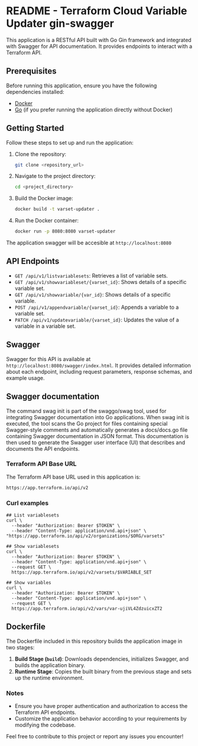 # README - Terraform Cloud Variable Updater gin-swagger

This application is a RESTful API built with Go Gin framework and integrated with Swagger for API documentation. It provides endpoints to interact with a Terraform API.

## Prerequisites

Before running this application, ensure you have the following dependencies installed:

- [Docker](https://docs.docker.com/get-docker/)
- [Go](https://golang.org/doc/install) (if you prefer running the application directly without Docker)

## Getting Started

Follow these steps to set up and run the application:

1. Clone the repository:

   ```bash
   git clone <repository_url>
   ```
2. Navigate to the project directory:
    ```bash
    cd <project_directory>
    ```
3. Build the Docker image:
    ```bash
    docker build -t varset-updater .
    ```
4. Run the Docker container:
    ```bash
    docker run -p 8080:8080 varset-updater
    ```
The application swagger will be accesible at `http://localhost:8080`

## API Endpoints

- `GET /api/v1/listvariablesets`: Retrieves a list of variable sets.
- `GET /api/v1/showvariableset/{varset_id}`: Shows details of a specific variable set.
- `GET /api/v1/showvariable/{var_id}`: Shows details of a specific variable.
- `POST /api/v1/appendvariable/{varset_id}`: Appends a variable to a variable set.
- `PATCH /api/v1/updatevariable/{varset_id}`: Updates the value of a variable in a variable set.

## Swagger

Swagger for this API is available at `http://localhost:8080/swagger/index.html`. It provides detailed information about each endpoint, including request parameters, response schemas, and example usage.

## Swagger documentation

The command swag init is part of the swaggo/swag tool, used for integrating Swagger documentation into Go applications. When swag init is executed, the tool scans the Go project for files containing special Swagger-style comments and automatically generates a docs/docs.go file containing Swagger documentation in JSON format. This documentation is then used to generate the Swagger user interface (UI) that describes and documents the API endpoints.

### Terraform API Base URL

The Terraform API base URL used in this application is:

```bash
https://app.terraform.io/api/v2
```

### Curl examples

```
## List variablesets
curl \
  --header "Authorization: Bearer $TOKEN" \
  --header "Content-Type: application/vnd.api+json" \
"https://app.terraform.io/api/v2/organizations/$ORG/varsets"

## Show variablesets
curl \
  --header "Authorization: Bearer $TOKEN" \
  --header "Content-Type: application/vnd.api+json" \
  --request GET \
  https://app.terraform.io/api/v2/varsets/$VARIABLE_SET

## Show variables
curl \
  --header "Authorization: Bearer $TOKEN" \
  --header "Content-Type: application/vnd.api+json" \
  --request GET \
  https://app.terraform.io/api/v2/vars/var-ujiVL4ZdzuicxZT2
```

## Dockerfile

The Dockerfile included in this repository builds the application image in two stages:

1. **Build Stage (`build`)**: Downloads dependencies, initializes Swagger, and builds the application binary.
2. **Runtime Stage**: Copies the built binary from the previous stage and sets up the runtime environment.

### Notes

- Ensure you have proper authentication and authorization to access the Terraform API endpoints.
- Customize the application behavior according to your requirements by modifying the codebase.

Feel free to contribute to this project or report any issues you encounter!

